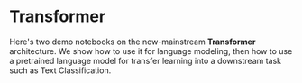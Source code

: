 # Transformer
Here's two demo notebooks on the now-mainstream **Transformer** architecture. We show how to use it for language modeling, then how to use a pretrained language model for transfer learning into a downstream task such as Text Classification.


